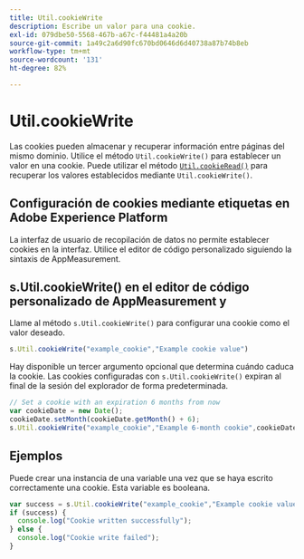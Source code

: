 ```yaml
---
title: Util.cookieWrite
description: Escribe un valor para una cookie.
exl-id: 079dbe50-5568-467b-a67c-f44481a4a20b
source-git-commit: 1a49c2a6d90fc670bd0646d6d40738a87b74b8eb
workflow-type: tm+mt
source-wordcount: '131'
ht-degree: 82%

---
```


# Util.cookieWrite

Las cookies pueden almacenar y recuperar información entre páginas del mismo dominio. Utilice el método `Util.cookieWrite()` para establecer un valor en una cookie. Puede utilizar el método [`Util.cookieRead()`](util-cookieread.md) para recuperar los valores establecidos mediante `Util.cookieWrite()`.

## Configuración de cookies mediante etiquetas en Adobe Experience Platform

La interfaz de usuario de recopilación de datos no permite establecer cookies en la interfaz. Utilice el editor de código personalizado siguiendo la sintaxis de AppMeasurement.

## s.Util.cookieWrite() en el editor de código personalizado de AppMeasurement y 

Llame al método `s.Util.cookieWrite()` para configurar una cookie como el valor deseado.

```js
s.Util.cookieWrite("example_cookie","Example cookie value")
```

Hay disponible un tercer argumento opcional que determina cuándo caduca la cookie. Las cookies configuradas con `s.Util.cookieWrite()` expiran al final de la sesión del explorador de forma predeterminada.

```js
// Set a cookie with an expiration 6 months from now
var cookieDate = new Date();
cookieDate.setMonth(cookieDate.getMonth() + 6);
s.Util.cookieWrite("example_cookie","Example 6-month cookie",cookieDate);
```

## Ejemplos

Puede crear una instancia de una variable una vez que se haya escrito correctamente una cookie. Esta variable es booleana.

```js
var success = s.Util.cookieWrite("example_cookie","Example cookie value");
if (success) {
  console.log("Cookie written successfully");
} else {
  console.log("Cookie write failed");
}
```
